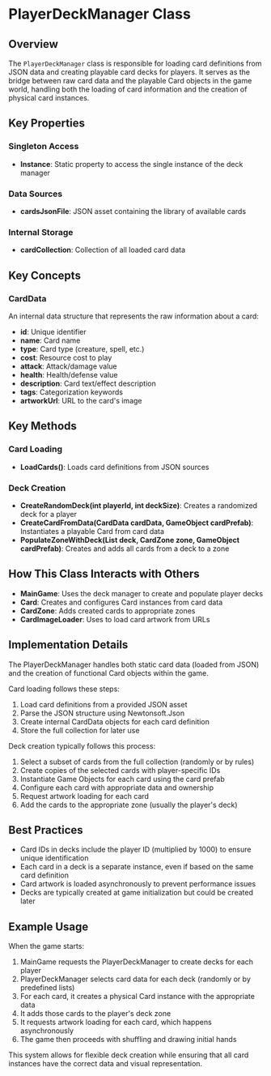 # PlayerDeckManager Class

## Overview
The `PlayerDeckManager` class is responsible for loading card definitions from JSON data and creating playable card decks for players. It serves as the bridge between raw card data and the playable Card objects in the game world, handling both the loading of card information and the creation of physical card instances.

## Key Properties

### Singleton Access
- **Instance**: Static property to access the single instance of the deck manager

### Data Sources
- **cardsJsonFile**: JSON asset containing the library of available cards

### Internal Storage
- **cardCollection**: Collection of all loaded card data

## Key Concepts

### CardData
An internal data structure that represents the raw information about a card:
- **id**: Unique identifier
- **name**: Card name
- **type**: Card type (creature, spell, etc.)
- **cost**: Resource cost to play
- **attack**: Attack/damage value
- **health**: Health/defense value
- **description**: Card text/effect description
- **tags**: Categorization keywords
- **artworkUrl**: URL to the card's image

## Key Methods

### Card Loading
- **LoadCards()**: Loads card definitions from JSON sources

### Deck Creation
- **CreateRandomDeck(int playerId, int deckSize)**: Creates a randomized deck for a player
- **CreateCardFromData(CardData cardData, GameObject cardPrefab)**: Instantiates a playable Card from card data
- **PopulateZoneWithDeck(List<CardData> deck, CardZone zone, GameObject cardPrefab)**: Creates and adds all cards from a deck to a zone

## How This Class Interacts with Others

- **MainGame**: Uses the deck manager to create and populate player decks
- **Card**: Creates and configures Card instances from card data
- **CardZone**: Adds created cards to appropriate zones
- **CardImageLoader**: Uses to load card artwork from URLs

## Implementation Details

The PlayerDeckManager handles both static card data (loaded from JSON) and the creation of functional Card objects within the game.

Card loading follows these steps:
1. Load card definitions from a provided JSON asset
2. Parse the JSON structure using Newtonsoft.Json
3. Create internal CardData objects for each card definition
4. Store the full collection for later use

Deck creation typically follows this process:
1. Select a subset of cards from the full collection (randomly or by rules)
2. Create copies of the selected cards with player-specific IDs
3. Instantiate Game Objects for each card using the card prefab
4. Configure each card with appropriate data and ownership
5. Request artwork loading for each card
6. Add the cards to the appropriate zone (usually the player's deck)

## Best Practices

- Card IDs in decks include the player ID (multiplied by 1000) to ensure unique identification
- Each card in a deck is a separate instance, even if based on the same card definition
- Card artwork is loaded asynchronously to prevent performance issues
- Decks are typically created at game initialization but could be created later

## Example Usage

When the game starts:
1. MainGame requests the PlayerDeckManager to create decks for each player
2. PlayerDeckManager selects card data for each deck (randomly or by predefined lists)
3. For each card, it creates a physical Card instance with the appropriate data
4. It adds those cards to the player's deck zone
5. It requests artwork loading for each card, which happens asynchronously
6. The game then proceeds with shuffling and drawing initial hands

This system allows for flexible deck creation while ensuring that all card instances have the correct data and visual representation.
